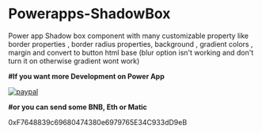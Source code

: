 # Powerapps-ShadowBox
Power app Shadow box component with many customizable property like border properties , border radius properties, background , gradient colors , margin and convert to button html base (blur option isn't working and don't turn it on otherwise gradient wont work)


**#If you want more Development on Power App**

[![paypal](https://www.paypalobjects.com/en_US/i/btn/btn_donateCC_LG.gif)](https://paypal.me/rkroy007)

**#or you can send some BNB, Eth or Matic** 

0xF7648839c69680474380e6979765E34C933dD9eB

